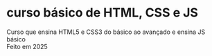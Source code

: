 # curso básico de HTML, CSS e JS

Curso que ensina HTML5 e CSS3 do básico ao avançado e ensina JS básico  
Feito em 2025